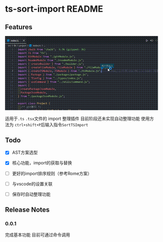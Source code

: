 # ts-sort-import README

## Features

![example](/images/example.gif)

适用于`.ts` `.tsx`文件的 import 整理插件
目前阶段还未实现自动整理功能
使用方法为
`ctrl+shift+P`后输入指令`SortTSImport`



## Todo

- [x] AST方案选型
- [x] 核心功能，import的获取与替换
- [ ] 更好的import排序规则（参考Rome方案）
- [ ] 与vscode的设置关联
- [ ] 保存时自动整理功能



## Release Notes

### 0.0.1

完成基本功能 目前可通过命令调用
